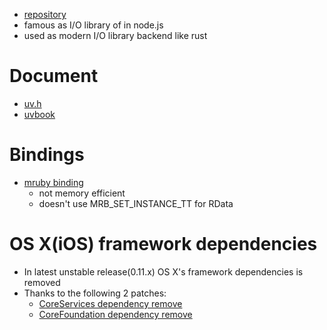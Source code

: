 * [repository](https://github.com/joyent/libuv)
* famous as I/O library of in node.js
* used as modern I/O library backend like rust

# Document
* [uv.h](https://github.com/joyent/libuv/blob/master/include/uv.h)
* [uvbook](http://nikhilm.github.io/uvbook/)

# Bindings
* [mruby binding](https://github.com/mattn/mruby-uv)
  * not memory efficient
  * doesn't use MRB_SET_INSTANCE_TT for RData

# OS X(iOS) framework dependencies
* In latest unstable release(0.11.x) OS X's framework dependencies is removed
* Thanks to the following 2 patches:
  * [CoreServices dependency remove](https://github.com/joyent/libuv/pull/243)
  * [CoreFoundation dependency remove](https://github.com/joyent/libuv/pull/898)
